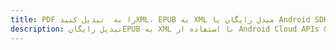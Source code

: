 ---title: PDF را به  تبدیل کنیدXML، EPUB به XML مبدل رایگان یا Android SDKdescription: تبدیل رایگانEPUB به XML با استفاده از Android Cloud APIs & SDK همچنین اسناد PDF را در Cloud ایجاد، ویرایش و رندر کنید.---